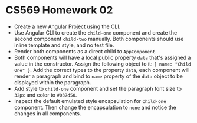 # CS569 Homework 02
* Create a new Angular Project using the CLI.
* Use Angular CLI to create the `child-one` component and create the second component `child-two` manually. Both components should use inline template and style, and no test file.
* Render both components as a direct child to `AppComponent`. 
* Both components will have a local public property `data` that's assigned a value in the constructor. Assign the following object to it: `{ name: "Child One" }`. Add the correct types to the property `data`, each component will render a paragraph and bind to `name` property of the `data` object to be displayed within the paragraph. 
* Add style to `child-one` component and set the paragraph font size to `32px` and color to `#037d50`.
* Inspect the default emulated style encapsulation for `child-one` component. Then change the encapsulation to `none` and notice the changes in all components.
